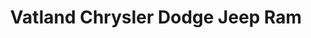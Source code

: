 ---
title: "Vatland Chrysler Dodge Jeep Ram"
url: /vero-beach/vatland-chrysler-dodge-jeep-ram/
shop: Autohaus
---